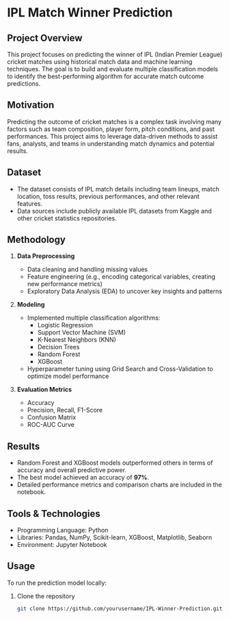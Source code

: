 # IPL Match Winner Prediction

## Project Overview
This project focuses on predicting the winner of IPL (Indian Premier League) cricket matches using historical match data and machine learning techniques. The goal is to build and evaluate multiple classification models to identify the best-performing algorithm for accurate match outcome predictions.

## Motivation
Predicting the outcome of cricket matches is a complex task involving many factors such as team composition, player form, pitch conditions, and past performances. This project aims to leverage data-driven methods to assist fans, analysts, and teams in understanding match dynamics and potential results.

## Dataset
- The dataset consists of IPL match details including team lineups, match location, toss results, previous performances, and other relevant features.
- Data sources include publicly available IPL datasets from Kaggle and other cricket statistics repositories.

## Methodology
1. **Data Preprocessing**  
   - Data cleaning and handling missing values  
   - Feature engineering (e.g., encoding categorical variables, creating new performance metrics)  
   - Exploratory Data Analysis (EDA) to uncover key insights and patterns

2. **Modeling**  
   - Implemented multiple classification algorithms:  
     - Logistic Regression  
     - Support Vector Machine (SVM)  
     - K-Nearest Neighbors (KNN)  
     - Decision Trees  
     - Random Forest  
     - XGBoost  
   - Hyperparameter tuning using Grid Search and Cross-Validation to optimize model performance

3. **Evaluation Metrics**  
   - Accuracy  
   - Precision, Recall, F1-Score  
   - Confusion Matrix  
   - ROC-AUC Curve  

## Results
- Random Forest and XGBoost models outperformed others in terms of accuracy and overall predictive power.
- The best model achieved an accuracy of **97%**.
- Detailed performance metrics and comparison charts are included in the notebook.

## Tools & Technologies
- Programming Language: Python  
- Libraries: Pandas, NumPy, Scikit-learn, XGBoost, Matplotlib, Seaborn  
- Environment: Jupyter Notebook  

## Usage
To run the prediction model locally:
1. Clone the repository  
   ```bash
   git clone https://github.com/yourusername/IPL-Winner-Prediction.git
